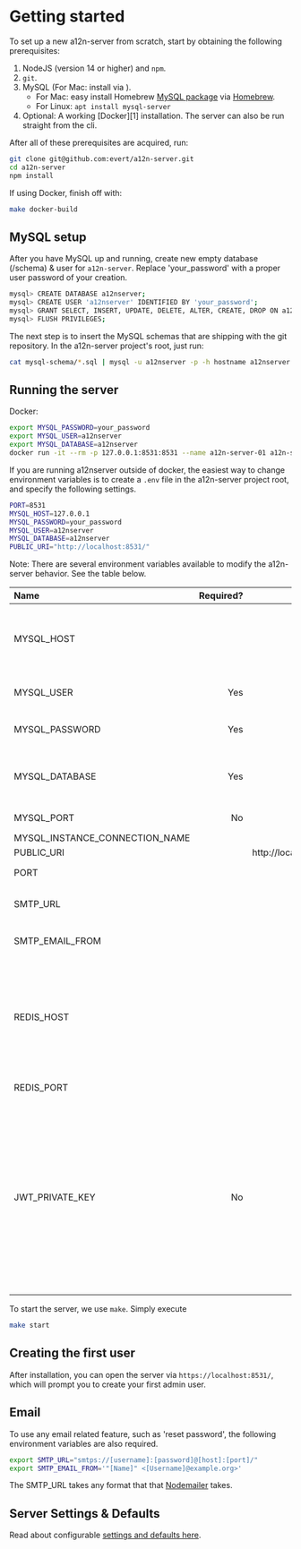 Getting started
===============

To set up a new a12n-server from scratch, start by obtaining the following
prerequisites:

1. NodeJS (version 14 or higher) and `npm`.
2. `git`.
3. MySQL (For Mac: install via ).
    - For Mac: easy install Homebrew [MySQL package](https://formulae.brew.sh/formula/mysql)
      via [Homebrew](https://brew.sh/).
    - For Linux: `apt install mysql-server`
4. Optional: A working [Docker][1] installation. The server can also be run
   straight from the cli.

After all of these prerequisites are acquired, run:

```sh
git clone git@github.com:evert/a12n-server.git
cd a12n-server
npm install
```

If using Docker, finish off with:

```sh
make docker-build
```

MySQL setup
-----------

After you have MySQL up and running, create new empty database (/schema) & user for `a12n-server`. Replace 'your_password' with a proper user password of your creation.

```sh
mysql> CREATE DATABASE a12nserver;
mysql> CREATE USER 'a12nserver' IDENTIFIED BY 'your_password';
mysql> GRANT SELECT, INSERT, UPDATE, DELETE, ALTER, CREATE, DROP ON a12nserver.* TO 'a12nserver';
mysql> FLUSH PRIVILEGES;
```

The next step is to insert the MySQL schemas that are shipping with the git repository. In the a12n-server project's root, just run:

```sh
cat mysql-schema/*.sql | mysql -u a12nserver -p -h hostname a12nserver
```

Running the server
------------------

Docker:

```sh
export MYSQL_PASSWORD=your_password
export MYSQL_USER=a12nserver
export MYSQL_DATABASE=a12nserver
docker run -it --rm -p 127.0.0.1:8531:8531 --name a12n-server-01 a12n-server
```

If you are running a12nserver outside of docker, the easiest way to change environment variables is to create a `.env` file in the a12n-server project root, and specify the following settings.

```sh
PORT=8531
MYSQL_HOST=127.0.0.1
MYSQL_PASSWORD=your_password
MYSQL_USER=a12nserver
MYSQL_DATABASE=a12nserver
PUBLIC_URI="http://localhost:8531/"
```

Note: There are several environment variables available to modify the a12n-server
behavior. See the table below.

|                           Name | Required? |               Default | Description                                                   |
|:------------------------------ |----------:|----------------------:|---------------------------------------------------------------|
| MYSQL_HOST                     |           |             127.0.0.1 | IP address to connect to where the `mysql-schema` was applied |
| MYSQL_USER                     |       Yes |                       | User to connect to MySQL with                                 |
| MYSQL_PASSWORD                 |       Yes |                       | Password to authenticate to MySQL                             |
| MYSQL_DATABASE                 |       Yes |                       | Database where the `mysql-schema` was applied                 |
| MYSQL_PORT                     |       No  |                  3306 | The port of MySQL                                             |
| MYSQL_INSTANCE_CONNECTION_NAME |           |                       |                                                               |
| PUBLIC_URI                     |           | http://localhost:8531 |                                                               |
| PORT                           |           |                  8531 | Port to host the API on.                                      |
| SMTP_URL                       |           |                       | See below section, [Email](#Email)                      |
| SMTP_EMAIL_FROM                |           |                       | See below section, [Email](#Email)                      |
| REDIS_HOST                     |           |                       | When specified, use Redis as a session storage. Required for running the server on multiple hosts.
| REDIS_PORT                     |           |                  6379 | Set tcp port for Redis
| JWT_PRIVATE_KEY                | No        |                       | When set, a12nserver will generate JWT OAuth2 Access tokens as specified in [draft-ietf-oauth-access-token-jwt][oauth2-jwt]. If this is not set, opaque strings will be used |

To start the server, we use `make`. Simply execute

```sh
make start
```

Creating the first user
-----------------------

After installation, you can open the server via `https://localhost:8531/`,
which will prompt you to create your first admin user.

Email
-----

To use any email related feature, such as 'reset password', the following environment variables are also required.

```sh
export SMTP_URL="smtps://[username]:[password]@[host]:[port]/"
export SMTP_EMAIL_FROM='"[Name]" <[Username]@example.org>'
```
The SMTP_URL takes any format that that [Nodemailer](https://nodemailer.com/smtp/) takes.


[oauth2-jwt]: https://tools.ietf.org/html/draft-ietf-oauth-access-token-jwt-12



Server Settings & Defaults
--------------------------

Read about configurable [settings and defaults here](https://github.com/curveball/a12n-server/tree/master/docs/server-settings).
